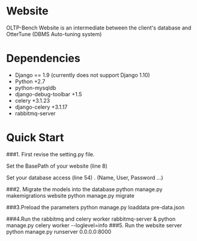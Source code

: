 Website
=======

OLTP-Bench Website is an intermediate between the client's database and OtterTune (DBMS Auto-tuning system)    

Dependencies
========
* Django == 1.9  (currently does not support Django 1.10) 
* Python +2.7
* python-mysqldb 
* django-debug-toolbar +1.5
* celery +3.1.23
* django-celery +3.1.17
* rabbitmq-server 


Quick Start
=====
###1. First revise the setting.py file. 

  Set the BasePath of your website (line 8) 

  Set your database access (line 54) . (Name, User, Password ...) 

###2. Migrate the models into the database
    python manage.py  makemigrations website
    python manage.py  migrate
    
###3.Preload the parameters
    python manage.py  loaddata  pre-data.json 
    
###4.Run the rabbitmq and celery worker
    rabbitmq-server & 
    python manage.py celery worker --loglevel=info
###5. Run the website server
    python manage.py runserver 0.0.0.0:8000

    
